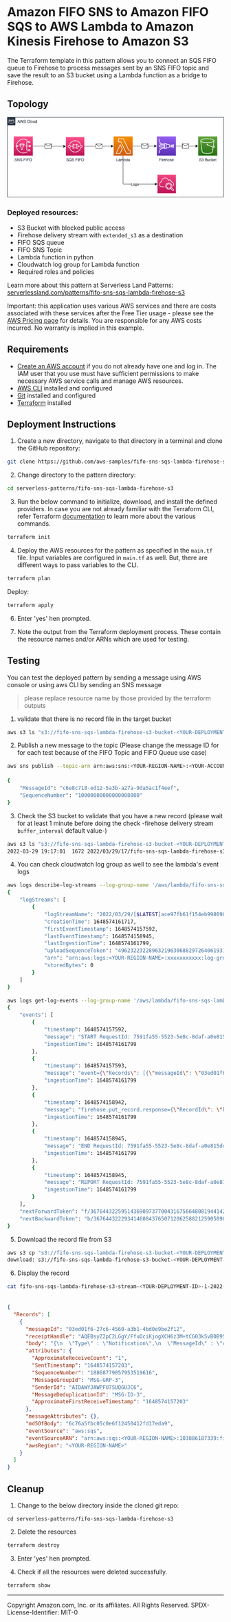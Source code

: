 # Amazon FIFO SNS to Amazon FIFO SQS to AWS Lambda to Amazon Kinesis Firehose to Amazon S3

The Terraform template in this pattern allows you to connect an SQS FIFO queue to Firehose to process messages sent by an SNS FIFO topic and save the result to an S3 bucket using a Lambda function as a bridge to Firehose.

## Topology

![Architecture](./assets/images/architecture.png)

### Deployed resources:
* S3 Bucket with blocked public access
* Firehose delivery stream with `extended_s3` as a destination
* FIFO SQS queue
* FIFO SNS Topic
* Lambda function in python
* Cloudwatch log group for Lambda function
* Required roles and policies 

Learn more about this pattern at Serverless Land Patterns: [serverlessland.com/patterns/fifo-sns-sqs-lambda-firehose-s3](https://serverlessland.com/patterns/fifo-sns-sqs-lambda-firehose-s3/)

Important: this application uses various AWS services and there are costs associated with these services after the Free Tier usage - please see the [AWS Pricing page](https://aws.amazon.com/pricing/) for details. You are responsible for any AWS costs incurred. No warranty is implied in this example.

## Requirements

* [Create an AWS account](https://portal.aws.amazon.com/gp/aws/developer/registration/index.html) if you do not already have one and log in. The IAM user that you use must have sufficient permissions to make necessary AWS service calls and manage AWS resources.
* [AWS CLI](https://docs.aws.amazon.com/cli/latest/userguide/install-cliv2.html) installed and configured
* [Git](https://git-scm.com/book/en/v2/Getting-Started-Installing-Git) installed and configured
* [Terraform](https://learn.hashicorp.com/tutorials/terraform/install-cli)  installed

## Deployment Instructions

1. Create a new directory, navigate to that directory in a terminal and clone the GitHub repository:
```bash
git clone https://github.com/aws-samples/fifo-sns-sqs-lambda-firehose-s3
```
2. Change directory to the pattern directory:
```bash
cd serverless-patterns/fifo-sns-sqs-lambda-firehose-s3
```
3. Run the below command to initialize, download, and install the defined providers. In case you are not already familiar with the Terraform CLI, refer Terraform [documentation](https://www.terraform.io/cli/commands) to learn more about the various commands.
```bash
terraform init
```
4. Deploy the AWS resources for the pattern as specified in the `main.tf` file. Input variables are configured in `main.tf` as well. But, there are different ways to pass variables to the CLI.

```bash
terraform plan
```

Deploy:
```bash
terraform apply
```

6. Enter 'yes' hen prompted.

7. Note the output from the Terraform deployment process. These contain the resource names and/or ARNs which are used for testing.

## Testing

You can test the deployed pattern by sending a message using AWS console or using aws CLI by sending an SNS message

> please replace resource name by those provided by the terraform outputs

1. validate that there is no record file in the target bucket

```bash
aws s3 ls "s3://fifo-sns-sqs-lambda-firehose-s3-bucket-<YOUR-DEPLOYMENT-ID>" --recursive
```

2. Publish a new message to the topic (Please change the message ID for for each test because of the FIFO Topic and FIFO Queue use case)
```bash
aws sns publish --topic-arn arn:aws:sns:<YOUR-REGION-NAME>:<YOUR-ACCOUNT-ID>:fifo-sns-sqs-lambda-firehose-s3-topic-<YOUR-DEPLOYMENT-ID>.fifo --message-deduplication-id MSG-ID-1 --message-group-id MSG-GRP-1 --subject "TEST MESSAGE" --message "TESTING MESSAGE FROM CLI" --message-attributes '{"key1":{"DataType":"String","StringValue":"value1"}}'

{
    "MessageId": "c6e8c718-ed12-5a3b-a27a-9da5ac1f4eef",
    "SequenceNumber": "10000000000000008000"
}
```

3. Check the S3 bucket to validate that you  have a new record (please wait for at least 1 minute before doing the check -firehose delivery stream `buffer_interval` default value-)
```bash
aws s3 ls "s3://fifo-sns-sqs-lambda-firehose-s3-bucket-<YOUR-DEPLOYMENT-ID>" --recursive
2022-03-29 19:17:01  1672 2022/03/29/17/fifo-sns-sqs-lambda-firehose-s3-stream-<YOUR-DEPLOYMENT-ID>-1-2022-03-29-17-15-58-4c161535-d7d7-4ae8-b6b9-11ee2f4cd446
```

4. You can check cloudwatch log group as well to see the lambda's event logs
```bash
aws logs describe-log-streams --log-group-name '/aws/lambda/fifo-sns-sqs-lambda-firehose-s3-lambda-<YOUR-DEPLOYMENT-ID>'
{
    "logStreams": [
        {
            "logStreamName": "2022/03/29/[$LATEST]ace97fb61f154eb998090c7dbb4c218c",
            "creationTime": 1648574161717,
            "firstEventTimestamp": 1648574157592,
            "lastEventTimestamp": 1648574158945,
            "lastIngestionTime": 1648574161799,
            "uploadSequenceToken": "49623223228963219630688297264061931379053509364145981234",
            "arn": "arn:aws:logs:<YOUR-REGION-NAME>:xxxxxxxxxxx:log-group:/aws/lambda/fifo-sns-sqs-lambda-firehose-s3-lambda-<YOUR-DEPLOYMENT-ID>:log-stream:2022/03/29/[$LATEST]ace97fb61f154eb998090c7dbb4c218c",
            "storedBytes": 0
        }
    ]
}
```

```bash
aws logs get-log-events --log-group-name '/aws/lambda/fifo-sns-sqs-lambda-firehose-s3-lambda-<YOUR-DEPLOYMENT-ID>' --log-stream-name '2022/03/29/[$LATEST]ace97fb61f154eb998090c7dbb4c218c'
{
    "events": [
        {
            "timestamp": 1648574157592,
            "message": "START RequestId: 7591fa55-5523-5e8c-8daf-a0e815dd88ac Version: $LATEST\n",
            "ingestionTime": 1648574161799
        },
        {
            "timestamp": 1648574157593,
            "message": "event={\"Records\": [{\"messageId\": \"03ed01f6-27c6-4560-a3b1-4bd0e9be2f12\", \"receiptHandle\": \"AQEBsyZ2pC2LGgY/FfuOciKjogXCH6z3M+tCG03k5vB0B9SMddYTIijjotWXp+Mlh9NxILmr3Ts9fEKQqNAcVdUym1W7EpraHSy6Ia1sY2PL9qbMXXLCsnYSdOtPmXt1uM5qoGbbzjfMGUwMGRhOpZL2DxqFoV4IJxpc9TZ83Les9hpSXVy4WiSm/Gi5Acmw8fS4fGwGZUrkHgI0pfqQRwwbaPRUZRoWvkjBYU8cmsl34djJln1BAgWsVaRl3fop/m3vQGPC6UwEQQULfEsb5ja4lyw9zBH1uGhxAbuXMWrCea4UEBR0uFUkvLq4wdEnC8BmuoFMKVMVVB73I83VsD2oXA==\", \"body\": \"{\\n  \\\"Type\\\" : \\\"Notification\\\",\\n  \\\"MessageId\\\" : \\\"c6e8c718-ed12-5a3b-a27a-9da5ac1f4eef\\\",\\n  \\\"SequenceNumber\\\" : \\\"10000000000000008000\\\",\\n  \\\"TopicArn\\\" : \\\"arn:aws:sns:<YOUR-REGION-NAME>:xxxxxxxxxxx:fifo-sns-sqs-lambda-firehose-s3-topic-<YOUR-DEPLOYMENT-ID>.fifo\\\",\\n  \\\"Subject\\\" : \\\"TEST MESSAGE\\\",\\n  \\\"Message\\\" : \\\"TESTING MESSAGE FROM CLI\\\",\\n  \\\"Timestamp\\\" : \\\"2022-03-29T17:15:57.176Z\\\",\\n  \\\"UnsubscribeURL\\\" : \\\"https://sns.<YOUR-REGION-NAME>.amazonaws.com/?Action=Unsubscribe&SubscriptionArn=arn:aws:sns:<YOUR-REGION-NAME>:xxxxxxxxxxx:fifo-sns-sqs-lambda-firehose-s3-topic-<YOUR-DEPLOYMENT-ID>.fifo:06aa6509-19b1-4416-9099-68854a24b258\\\",\\n  \\\"MessageAttributes\\\" : {\\n    \\\"key1\\\" : {\\\"Type\\\":\\\"String\\\",\\\"Value\\\":\\\"value1\\\"}\\n  }\\n}\", \"attributes\": {\"ApproximateReceiveCount\": \"1\", \"SentTimestamp\": \"1648574157203\", \"SequenceNumber\": \"18868779057953519616\", \"MessageGroupId\": \"MSG-GRP-1\", \"SenderId\": \"AIDAWYJAWPFU7SUQGUJC6\", \"MessageDeduplicationId\": \"MSG-ID-1\", \"ApproximateFirstReceiveTimestamp\": \"1648574157203\"}, \"messageAttributes\": {}, \"md5OfBody\": \"6c76a5fbc05c0e6f12450412fd17eda9\", \"eventSource\": \"aws:sqs\", \"eventSourceARN\": \"arn:aws:sqs:<YOUR-REGION-NAME>:xxxxxxxxxxx:fifo-sns-sqs-lambda-firehose-s3-queue-<YOUR-DEPLOYMENT-ID>.fifo\", \"awsRegion\": \"<YOUR-REGION-NAME>\"}]}\n",
            "ingestionTime": 1648574161799
        },
        {
            "timestamp": 1648574158942,
            "message": "firehose.put_record.response={\"RecordId\": \"kOj4kIiJvGIdCJJ8zeSt/+k8h8UtLeRJXJjnHOzWjYqHChVweTTc1xiAk/YO6UMktOztOXvumLgPLB2+q4WhLCsecO1LwMRI44p2/7bvsSOzznFIiY3Zp1Sg3a0OZeQKshv1rRqQksGB/jyvOdbgB8Y7Kr1+TOP6o4PBELxIboJLu5cOOFIh5XOKIercG0v2BX1H7AnFXqhxy8pSj/Ow/XI63zo164Z5\", \"Encrypted\": false, \"ResponseMetadata\": {\"RequestId\": \"e8ba3831-f8f9-c7b5-b207-793f448d317e\", \"HTTPStatusCode\": 200, \"HTTPHeaders\": {\"x-amzn-requestid\": \"e8ba3831-f8f9-c7b5-b207-793f448d317e\", \"x-amz-id-2\": \"cRHV5ur/UONUdji8Fb9ZgAXWilshAFDC/hhq+EXi51FlScUgW+dn+Fesf4nxqIEPqw+KYARmAoHsHZBfPeLB456wNBAWDBKr\", \"content-type\": \"application/x-amz-json-1.1\", \"content-length\": \"257\", \"date\": \"Tue, 29 Mar 2022 17:15:58 GMT\"}, \"RetryAttempts\": 0}}\n",
            "ingestionTime": 1648574161799
        },
        {
            "timestamp": 1648574158945,
            "message": "END RequestId: 7591fa55-5523-5e8c-8daf-a0e815dd88ac\n",
            "ingestionTime": 1648574161799
        },
        {
            "timestamp": 1648574158945,
            "message": "REPORT RequestId: 7591fa55-5523-5e8c-8daf-a0e815dd88ac\tDuration: 1351.47 ms\tBilled Duration: 1352 ms\tMemory Size: 128 MB\tMax Memory Used: 65 MB\tInit Duration: 261.91 ms\t\n",
            "ingestionTime": 1648574161799
        }
    ],
    "nextForwardToken": "f/36764432259514369097377004316756648081944142504599814148/s",
    "nextBackwardToken": "b/36764432229341460843765071206258821259050909387008311296/s"
}
```

5. Download the record file from S3
```bash
aws s3 cp "s3://fifo-sns-sqs-lambda-firehose-s3-bucket-<YOUR-DEPLOYMENT-ID>/2022/03/29/17/fifo-sns-sqs-lambda-firehose-s3-stream-<YOUR-DEPLOYMENT-ID>-1-2022-03-29-17-15-58-4c161535-d7d7-4ae8-b6b9-11ee2f4cd446" .
download: s3://fifo-sns-sqs-lambda-firehose-s3-bucket-<YOUR-DEPLOYMENT-ID>/2022/03/29/17/fifo-sns-sqs-lambda-firehose-s3-stream-<YOUR-DEPLOYMENT-ID>-1-2022-03-29-17-15-58-4c161535-d7d7-4ae8-b6b9-11ee2f4cd446 to ./fifo-sns-sqs-lambda-firehose-s3-stream-<YOUR-DEPLOYMENT-ID>-1-2022-03-29-17-15-58-4c161535-d7d7-4ae8-b6b9-11ee2f4cd446
```

6. Display the record

```bash
cat fifo-sns-sqs-lambda-firehose-s3-stream-<YOUR-DEPLOYMENT-ID>-1-2022-03-29-17-15-58-4c161535-d7d7-4ae8-b6b9-11ee2f4cd446 | jq
```

```json
        
{
  "Records": [
    {
      "messageId": "03ed01f6-27c6-4560-a3b1-4bd0e9be2f12",
      "receiptHandle": "AQEBsyZ2pC2LGgY/FfuOciKjogXCH6z3M+tCG03k5vB0B9SMddYTIijjotWXp+Mlh9NxILmr3Ts9fEKQqNAcVdUym1W7EpraHSy6Ia1sY2PL9qbMXXLCsnYSdOtPmXt1uM5qoGbbzjfMGUwMGRhOpZL2DxqFoV4IJxpc9TZ83Les9hpSXVy4WiSm/Gi5Acmw8fS4fGwGZUrkHgI0pfqQRwwbaPRUZRoWvkjBYU8cmsl34djJln1BAgWsVaRl3fop/m3vQGPC6UwEQQULfEsb5ja4lyw9zBH1uGhxAbuXMWrCea4UEBR0uFUkvLq4wdEnC8BmuoFMKVMVVB73I83VsD2oXA==",
      "body": "{\n  \"Type\" : \"Notification\",\n  \"MessageId\" : \"c6e8c718-ed12-5a3b-a27a-9da5ac1f4eef\",\n  \"SequenceNumber\" : \"10000000000000008000\",\n  \"TopicArn\" : \"arn:aws:sns:<YOUR-REGION-NAME>:103886187339:fifo-sns-sqs-lambda-firehose-s3-topic-<YOUR-DEPLOYMENT-ID>.fifo\",\n  \"Subject\" : \"TEST MESSAGE\",\n  \"Message\" : \"TESTING MESSAGE FROM CLI\",\n  \"Timestamp\" : \"2022-03-29T17:15:57.176Z\",\n  \"UnsubscribeURL\" : \"https://sns.<YOUR-REGION-NAME>.amazonaws.com/?Action=Unsubscribe&SubscriptionArn=arn:aws:sns:<YOUR-REGION-NAME>:103886187339:fifo-sns-sqs-lambda-firehose-s3-topic-<YOUR-DEPLOYMENT-ID>.fifo:06aa6509-19b1-4416-9099-68854a24b258\",\n  \"MessageAttributes\" : {\n    \"key3\" : {\"Type\":\"String\",\"Value\":\"value3\"}\n  }\n}",
      "attributes": {
        "ApproximateReceiveCount": "1",
        "SentTimestamp": "1648574157203",
        "SequenceNumber": "18868779057953519616",
        "MessageGroupId": "MSG-GRP-3",
        "SenderId": "AIDAWYJAWPFU7SUQGUJC6",
        "MessageDeduplicationId": "MSG-ID-3",
        "ApproximateFirstReceiveTimestamp": "1648574157203"
      },
      "messageAttributes": {},
      "md5OfBody": "6c76a5fbc05c0e6f12450412fd17eda9",
      "eventSource": "aws:sqs",
      "eventSourceARN": "arn:aws:sqs:<YOUR-REGION-NAME>:103886187339:fifo-sns-sqs-lambda-firehose-s3-queue-<YOUR-DEPLOYMENT-ID>.fifo",
      "awsRegion": "<YOUR-REGION-NAME>"
    }
  ]
}
```

## Cleanup
 
1. Change to the below directory inside the cloned git repo:
```
cd serverless-patterns/fifo-sns-sqs-lambda-firehose-s3
```

2. Delete the resources
```bash
terraform destroy
```
3. Enter 'yes' hen prompted.

4. Check if all the resources were deleted successfully.
```bash
terraform show
```

----
Copyright Amazon.com, Inc. or its affiliates. All Rights Reserved.
SPDX-License-Identifier: MIT-0








